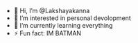 - 👋 Hi, I’m @Lakshayakanna
- 👀 I’m interested in personal devolopment
- 🌱 I’m currently learning everything 
- ⚡ Fun fact: IM BATMAN

<!---
Lakshayakanna123/Lakshayakanna123 is a ✨ special ✨ repository because its `README.md` (this file) appears on your GitHub profile.
You can click the Preview link to take a look at your changes.
--->
